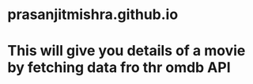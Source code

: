 # prasanjitmishra.github.io

# This will give you details of a movie by fetching data fro thr omdb API
